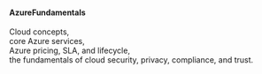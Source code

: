 #### AzureFundamentals

Cloud concepts, <br>
core Azure services, <br>
Azure pricing, SLA, and lifecycle,<br>
the fundamentals of cloud security, privacy, compliance, and trust. 
